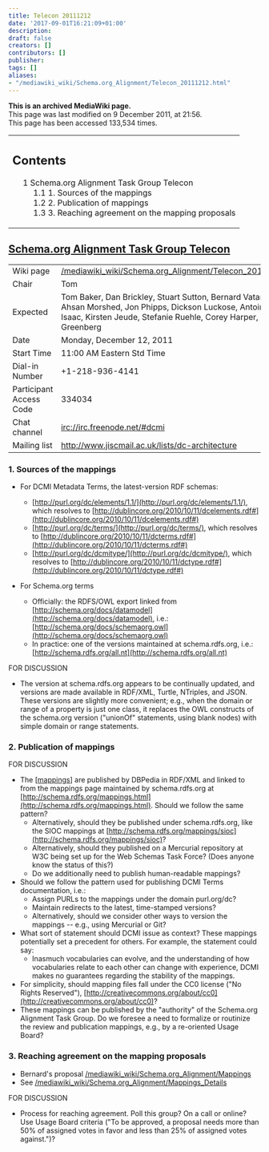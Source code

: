 ```yaml
---
title: Telecon 20111212
date: '2017-09-01T16:21:09+01:00'
description: 
draft: false
creators: []
contributors: []
publisher: 
tags: []
aliases:
- "/mediawiki_wiki/Schema.org_Alignment/Telecon_20111212.html"
---
```


 **This is an archived MediaWiki page.**  
This page was last modified on 9 December 2011, at 21:56.  
This page has been accessed 133,534 times.

<table id="toc" class="toc">
  <tr>
    <td>
      <div id="toctitle">
        <h2>Contents</h2>
      </div>
      <ul>
        <li class="toclevel-1 tocsection-1">
          <a href="#Schema.org_Alignment_Task_Group_Telecon"><span class="tocnumber">1</span> <span class="toctext">Schema.org Alignment Task Group Telecon</span></a>
          <ul>
            <li class="toclevel-2 tocsection-2"><a href="#1._Sources_of_the_mappings"><span class="tocnumber">1.1</span> <span class="toctext">1. Sources of the mappings</span></a></li>
            <li class="toclevel-2 tocsection-3"><a href="#2._Publication_of_mappings"><span class="tocnumber">1.2</span> <span class="toctext">2. Publication of mappings</span></a></li>
            <li class="toclevel-2 tocsection-4"><a href="#3._Reaching_agreement_on_the_mapping_proposals"><span class="tocnumber">1.3</span> <span class="toctext">3. Reaching agreement on the mapping proposals</span></a></li>
          </ul>
        </li>
      </ul>
    </td>
  </tr>
</table>

## [Schema.org Alignment Task Group Telecon](/mediawiki_wiki/Schema.org_Alignment/Telecon_20111212) 
<table>
  <tr>
    <td> Wiki page
    </td>
    <td> <a href="/mediawiki_wiki/Schema.org_Alignment/Telecon_20111212" class="external free" rel="nofollow">/mediawiki_wiki/Schema.org_Alignment/Telecon_20111212</a>
    </td>
  </tr>
  <tr>
    <td> Chair
    </td>
    <td> Tom
    </td>
  </tr>
  <tr>
    <td> Expected
    </td>
    <td> Tom Baker, Dan Brickley, Stuart Sutton, Bernard Vatant, Ahsan Morshed, Jon Phipps, Dickson Luckose, Antoine Isaac, Kirsten Jeude, Stefanie Ruehle, Corey Harper, Jane Greenberg
    </td>
  </tr>
  <tr>
    <td> Date
    </td>
    <td> Monday, December 12, 2011
    </td>
  </tr>
  <tr>
    <td> Start Time
    </td>
    <td> 11:00 AM Eastern Std Time
    </td>
  </tr>
  <tr>
    <td> Dial-in Number
    </td>
    <td> +1-218-936-4141
    </td>
  </tr>
  <tr>
    <td> Participant Access Code
    </td>
    <td> 334034
    </td>
  </tr>
  <tr>
    <td> Chat channel
    </td>
    <td> <a href="irc://irc.freenode.net/#dcmi" class="external free" rel="nofollow">irc://irc.freenode.net/#dcmi</a>
    </td>
  </tr>
  <tr>
    <td> Mailing list
    </td>
    <td> <a href="http://www.jiscmail.ac.uk/lists/dc-architecture" class="external free" rel="nofollow">http://www.jiscmail.ac.uk/lists/dc-architecture</a>
    </td>
  </tr>
</table>

### 1. Sources of the mappings 

- For DCMI Metadata Terms, the latest-version RDF schemas:
  - [http://purl.org/dc/elements/1.1/](http://purl.org/dc/elements/1.1/), which resolves to [http://dublincore.org/2010/10/11/dcelements.rdf#](http://dublincore.org/2010/10/11/dcelements.rdf#)
  - [http://purl.org/dc/terms/](http://purl.org/dc/terms/), which resolves to [http://dublincore.org/2010/10/11/dcterms.rdf#](http://dublincore.org/2010/10/11/dcterms.rdf#)
  - [http://purl.org/dc/dcmitype/](http://purl.org/dc/dcmitype/), which resolves to [http://dublincore.org/2010/10/11/dctype.rdf#](http://dublincore.org/2010/10/11/dctype.rdf#)

- For Schema.org terms
  - Officially: the RDFS/OWL export linked from [http://schema.org/docs/datamodel](http://schema.org/docs/datamodel), i.e.: [http://schema.org/docs/schemaorg.owl](http://schema.org/docs/schemaorg.owl)
  - In practice: one of the versions maintained at schema.rdfs.org, i.e.: [http://schema.rdfs.org/all.nt](http://schema.rdfs.org/all.nt)

FOR DISCUSSION

- The version at schema.rdfs.org appears to be continually updated, and versions are made available in RDF/XML, Turtle, NTriples, and JSON. These versions are slightly more convenient; e.g., when the domain or range of a property is just one class, it replaces the OWL constructs of the schema.org version ("unionOf" statements, using blank nodes) with simple domain or range statements.

### 2. Publication of mappings 

FOR DISCUSSION

- The [[mappings](http://mappings.dbpedia.org/server/ontology/export%7CDBPedia)] are published by DBPedia in RDF/XML and linked to from the mappings page maintained by schema.rdfs.org at [http://schema.rdfs.org/mappings.html](http://schema.rdfs.org/mappings.html). Should we follow the same pattern?
  - Alternatively, should they be published under schema.rdfs.org, like the SIOC mappings at [http://schema.rdfs.org/mappings/sioc](http://schema.rdfs.org/mappings/sioc)?
  - Alternatively, should they published on a Mercurial repository at W3C being set up for the Web Schemas Task Force? (Does anyone know the status of this?)
  - Do we additionally need to publish human-readable mappings?
- Should we follow the pattern used for publishing DCMI Terms documentation, i.e.:
  - Assign PURLs to the mappings under the domain purl.org/dc?
  - Maintain redirects to the latest, time-stamped versions?
  - Alternatively, should we consider other ways to version the mappings -- e.g., using Mercurial or Git?
- What sort of statement should DCMI issue as context? These mappings potentially set a precedent for others. For example, the statement could say:
  - Inasmuch vocabularies can evolve, and the understanding of how vocabularies relate to each other can change with experience, DCMI makes no guarantees regarding the stability of the mappings.
- For simplicity, should mapping files fall under the CC0 license ("No Rights Reserved"), [http://creativecommons.org/about/cc0](http://creativecommons.org/about/cc0)?
- These mappings can be published by the "authority" of the Schema.org Alignment Task Group. Do we foresee a need to formalize or routinize the review and publication mappings, e.g., by a re-oriented Usage Board?

### 3. Reaching agreement on the mapping proposals 

- Bernard's proposal [/mediawiki_wiki/Schema.org\_Alignment/Mappings](/mediawiki_wiki/Schema.org_Alignment/Mappings)
- See [/mediawiki_wiki/Schema.org\_Alignment/Mappings\_Details](/mediawiki_wiki/Schema.org_Alignment/Mappings_Details)

FOR DISCUSSION

- Process for reaching agreement. Poll this group? On a call or online? Use Usage Board criteria ("To be approved, a proposal needs more than 50% of assigned votes in favor and less than 25% of assigned votes against.")?

